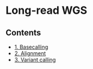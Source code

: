 # Long-read WGS

## Contents

* [1. Basecalling](http://alsanju.github.io/NGSchool2018/basecalling)
* [2. Alignment](http://alsanju.github.io/NGSchool2018/alignment)
* [3. Variant calling](http://alsanju.github.io/NGSchool2018/variant_calling)
